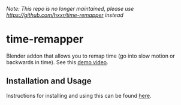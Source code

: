 _Note: This repo is no longer maintained, please use https://github.com/hxxr/time-remapper instead_

time-remapper
=============

Blender addon that allows you to remap time (go into slow motion or backwards in time).  See this [demo video](https://www.youtube.com/watch?v=qKtptQ0wPwg).


Installation and Usage
----------------------

Instructions for installing and using this can be found [here](http://blender.stackexchange.com/a/7799/1112).
